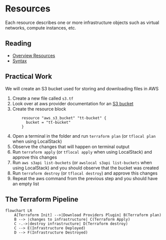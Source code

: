 # Resources

Each resource describes one or more infrastructure objects such as virtual networks, compute instances, etc.

## Reading

- [Overview Resources](https://developer.hashicorp.com/terraform/language/resources)
- [Syntax](https://developer.hashicorp.com/terraform/language/resources/syntax)

## Practical Work

We will create an S3 bucket used for storing and downloading files in AWS

1. Create a new file called `s3.tf`
2. Look over at aws provider documentation for an [S3 bucket](https://registry.terraform.io/providers/hashicorp/aws/4.8.0/docs/resources/s3_bucket)
3. Create the resource block
    ```hcl
        resource "aws_s3_bucket" "tt-bucket" {
          bucket = "tt-bucket"
        }
    ```
4. Open a terminal in the folder and run `terraform plan` (or `tflocal plan` when using LocalStack)
5. Observe the changes that will happen on terminal output
6. Run `terraform apply` (or `tflocal apply` when using LocalStack) and approve this changes
7. Run `aws s3api list-buckets` (or `awslocal s3api list-buckets` when using LocalStack) and you should observe that the bucket was created
8. Run `terraform destroy` (or `tflocal destroy`) and approve this changes
9. Repeat the aws command from the previous step and you should have an empty list

## The Terraform Pipeline

```mermaid
flowchart LR
    A[Terraform Init] -->|Download Providers Plugin| B(Terraform plan)
    B --> |changes to infrastructure| C(Terraform Apply)
    C -.->|destroy infrastructure| D(Terraform destroy)
    C --> E(Infrastructure Deployed)
    D --> F(Infrastructure Destroyed)
```